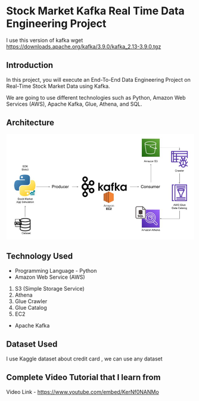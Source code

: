 # Stock Market Kafka Real Time Data Engineering Project
I use this version of kafka wget https://downloads.apache.org/kafka/3.9.0/kafka_2.13-3.9.0.tgz


## Introduction 
In this project, you will execute an End-To-End Data Engineering Project on Real-Time Stock Market Data using Kafka.

We are going to use different technologies such as Python, Amazon Web Services (AWS), Apache Kafka, Glue, Athena, and SQL.

## Architecture 
<img src="Architecture.jpg">

## Technology Used
- Programming Language - Python
- Amazon Web Service (AWS)
1. S3 (Simple Storage Service)
2. Athena
3. Glue Crawler
4. Glue Catalog
5. EC2
- Apache Kafka


## Dataset Used
I use Kaggle dataset about credit card , we can use any dataset
## Complete Video Tutorial that I learn from

Video Link - https://www.youtube.com/embed/KerNf0NANMo
